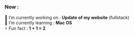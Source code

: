 ### Now :
🔭 I’m currently working on : **Update of my website** (fullstack)\
🌱 I’m currently learning : **Mac OS**\
⚡ Fun fact : **1 + 1 = 2**